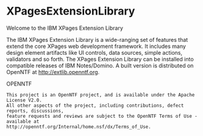 XPagesExtensionLibrary
=======================

Welcome to the IBM XPages Extension Library

The IBM XPages Extension Library is a wide-ranging set of features that extend the core XPages web development framework. It includes many design element artifacts like UI controls, data sources, simple actions, validators and so forth. The XPages Extension Library can be installed into compatible releases of IBM Notes/Domino. A built version is distributed on OpenNTF at http://extlib.openntf.org. 

OPENNTF
    
	This project is an OpenNTF project, and is available under the Apache License V2.0.  
    All other aspects of the project, including contributions, defect reports, discussions, 
    feature requests and reviews are subject to the OpenNTF Terms of Use - available at 
    http://openntf.org/Internal/home.nsf/dx/Terms_of_Use.